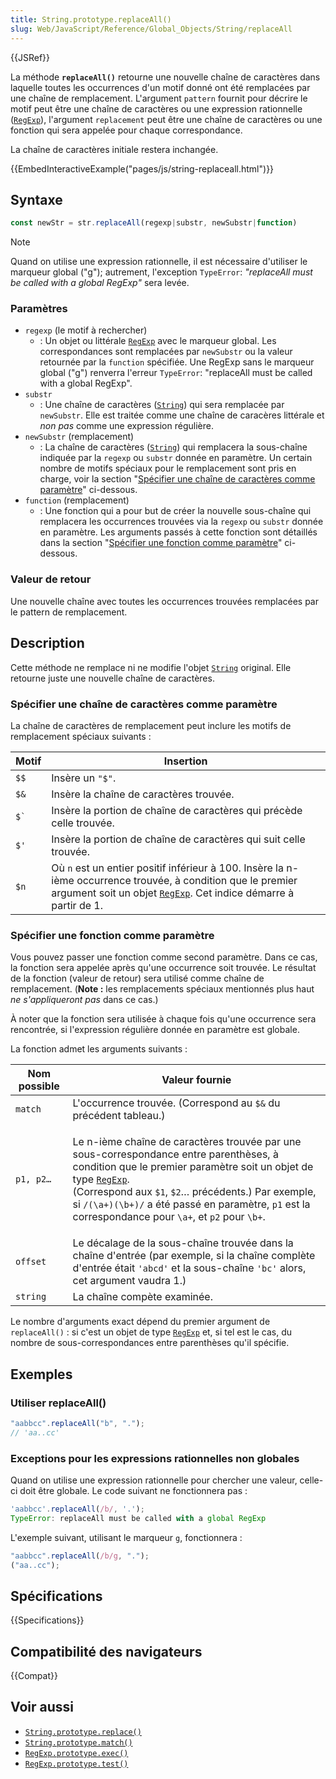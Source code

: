 ```yaml
---
title: String.prototype.replaceAll()
slug: Web/JavaScript/Reference/Global_Objects/String/replaceAll
---
```


{{JSRef}}

La méthode **`replaceAll()`** retourne une nouvelle chaîne de caractères dans laquelle toutes les occurrences d'un motif donné ont été remplacées par une chaîne de remplacement. L'argument `pattern` fournit pour décrire le motif peut être une chaîne de caractères ou une expression rationnelle ([`RegExp`](/fr/docs/Web/JavaScript/Reference/Global_Objects/RegExp)), l'argument `replacement` peut être une chaîne de caractères ou une fonction qui sera appelée pour chaque correspondance.

La chaîne de caractères initiale restera inchangée.

{{EmbedInteractiveExample("pages/js/string-replaceall.html")}}

## Syntaxe

```js
const newStr = str.replaceAll(regexp|substr, newSubstr|function)
```

> [!NOTE]
> Quand on utilise une expression rationnelle, il est nécessaire d'utiliser le marqueur global ("g"); autrement, l'exception `TypeError`: _"replaceAll must be called with a global RegExp"_ sera levée.

### Paramètres

- `regexp` (le motif à rechercher)
  - : Un objet ou littérale [`RegExp`](/fr/docs/Web/JavaScript/Reference/Global_Objects/RegExp) avec le marqueur global. Les correspondances sont remplacées par `newSubstr` ou la valeur retournée par la `function` spécifiée. Une RegExp sans le marqueur global ("g") renverra l'erreur `TypeError`: "replaceAll must be called with a global RegExp".
- `substr`
  - : Une chaîne de caractères ([`String`](/fr/docs/Web/JavaScript/Reference/Global_Objects/String)) qui sera remplacée par `newSubstr`. Elle est traitée comme une chaîne de caracères littérale et _non pas_ comme une expression régulière.
- `newSubstr` (remplacement)
  - : La chaîne de caractères ([`String`](/fr/docs/Web/JavaScript/Reference/Global_Objects/String)) qui remplacera la sous-chaîne indiquée par la `regexp` ou `substr` donnée en paramètre. Un certain nombre de motifs spéciaux pour le remplacement sont pris en charge, voir la section "[Spécifier une chaîne de caractères comme paramètre](#specifying_a_string_as_a_parameter)" ci-dessous.
- `function` (remplacement)
  - : Une fonction qui a pour but de créer la nouvelle sous-chaîne qui remplacera les occurrences trouvées via la `regexp` ou `substr` donnée en paramètre. Les arguments passés à cette fonction sont détaillés dans la section "[Spécifier une fonction comme paramètre](#specifying_a_function_as_a_parameter)" ci-dessous.

### Valeur de retour

Une nouvelle chaîne avec toutes les occurrences trouvées remplacées par le pattern de remplacement.

## Description

Cette méthode ne remplace ni ne modifie l'objet [`String`](/fr/docs/Web/JavaScript/Reference/Global_Objects/String) original. Elle retourne juste une nouvelle chaîne de caractères.

### Spécifier une chaîne de caractères comme paramètre

La chaîne de caractères de remplacement peut inclure les motifs de remplacement spéciaux suivants :

| Motif    | Insertion                                                                                                                                                                                                                                   |
| -------- | ------------------------------------------------------------------------------------------------------------------------------------------------------------------------------------------------------------------------------------------- |
| `$$`     | Insère un `"$"`.                                                                                                                                                                                                                            |
| `$&`     | Insère la chaîne de caractères trouvée.                                                                                                                                                                                                     |
| `` $` `` | Insère la portion de chaîne de caractères qui précède celle trouvée.                                                                                                                                                                        |
| `$'`     | Insère la portion de chaîne de caractères qui suit celle trouvée.                                                                                                                                                                           |
| `$n`     | Où `n` est un entier positif inférieur à 100. Insère la n-ième occurrence trouvée, à condition que le premier argument soit un objet [`RegExp`](/fr/docs/Web/JavaScript/Reference/Global_Objects/RegExp). Cet indice démarre à partir de 1. |

### Spécifier une fonction comme paramètre

Vous pouvez passer une fonction comme second paramètre. Dans ce cas, la fonction sera appelée après qu'une occurrence soit trouvée. Le résultat de la fonction (valeur de retour) sera utilisé comme chaîne de remplacement. (**Note :** les remplacements spéciaux mentionnés plus haut _ne s'appliqueront pas_ dans ce cas.)

À noter que la fonction sera utilisée à chaque fois qu'une occurrence sera rencontrée, si l'expression régulière donnée en paramètre est globale.

La fonction admet les arguments suivants :

<table class="standard-table">
  <thead>
    <tr>
      <th class="header" scope="col">Nom possible</th>
      <th class="header" scope="col">Valeur fournie</th>
    </tr>
  </thead>
  <tbody>
    <tr>
      <td><code>match</code></td>
      <td>
        L'occurrence trouvée. (Correspond au <code>$&#x26;</code> du précédent
        tableau.)
      </td>
    </tr>
    <tr>
      <td><code>p1, p2…</code></td>
      <td>
        <p>
          Le n-ième chaîne de caractères trouvée par une sous-correspondance
          entre parenthèses, à condition que le premier paramètre soit un objet
          de type
          <a href="/fr/docs/Web/JavaScript/Reference/Global_Objects/RegExp"
            ><code>RegExp</code></a
          >.<br />(Correspond aux <code>$1</code>, <code>$2</code>… précédents.)
          Par exemple, si <code>/(\a+)(\b+)/</code> a été passé en paramètre,
          <code>p1</code> est la correspondance pour <code>\a+</code>, et
          <code>p2</code> pour <code>\b+</code>.
        </p>
      </td>
    </tr>
    <tr>
      <td><code>offset</code></td>
      <td>
        Le décalage de la sous-chaîne trouvée dans la chaîne d'entrée (par
        exemple, si la chaîne complète d'entrée était <code>'abcd'</code> et la
        sous-chaîne <code>'bc'</code> alors, cet argument vaudra 1.)
      </td>
    </tr>
    <tr>
      <td><code>string</code></td>
      <td>La chaîne compète examinée.</td>
    </tr>
  </tbody>
</table>

Le nombre d'arguments exact dépend du premier argument de `replaceAll()` : si c'est un objet de type [`RegExp`](/fr/docs/Web/JavaScript/Reference/Global_Objects/RegExp) et, si tel est le cas, du nombre de sous-correspondances entre parenthèses qu'il spécifie.

## Exemples

### Utiliser replaceAll()

```js
"aabbcc".replaceAll("b", ".");
// 'aa..cc'
```

### Exceptions pour les expressions rationnelles non globales

Quand on utilise une expression rationnelle pour chercher une valeur, celle-ci doit être globale. Le code suivant ne fonctionnera pas :

```js example-bad
'aabbcc'.replaceAll(/b/, '.');
TypeError: replaceAll must be called with a global RegExp
```

L'exemple suivant, utilisant le marqueur `g`, fonctionnera :

```js example-good
"aabbcc".replaceAll(/b/g, ".");
("aa..cc");
```

## Spécifications

{{Specifications}}

## Compatibilité des navigateurs

{{Compat}}

## Voir aussi

- [`String.prototype.replace()`](/fr/docs/Web/JavaScript/Reference/Global_Objects/String/replace)
- [`String.prototype.match()`](/fr/docs/Web/JavaScript/Reference/Global_Objects/String/match)
- [`RegExp.prototype.exec()`](/fr/docs/Web/JavaScript/Reference/Global_Objects/RegExp/exec)
- [`RegExp.prototype.test()`](/fr/docs/Web/JavaScript/Reference/Global_Objects/RegExp/test)
